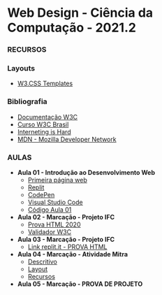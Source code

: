 # Web Design -  Ciência da Computação - 2021.2

### RECURSOS

### Layouts
* [W3.CSS Templates](https://www.w3schools.com/w3css/w3css_templates.asp)

### Bibliografia
* [Documentação W3C](https://html.spec.whatwg.org/dev/)
* [Curso W3C Brasil](https://www.w3c.br/pub/Cursos/CursoHTML5/html5-web.pdf)
* [Interneting is Hard](https://www.internetingishard.com/)
* [MDN - Mozilla Developer Network](https://developer.mozilla.org/en-US/docs/Web/HTML)

### AULAS
* **Aula 01 - Introdução ao Desenvolvimento Web**
    * [Primeira página web](http://info.cern.ch/hypertext/WWW/TheProject.html)
    * [Replit](https://replit.com/)
    * [CodePen](https://codepen.io/trending)
    * [Visual Studio Code](https://code.visualstudio.com/)
    * [Código Aula 01](https://replit.com/join/fcebutoajf-kennedyarajo) 
* **Aula 02 - Marcação - Projeto IFC**
    * [Prova HTML 2020](https://github.com/kennedyaraujo/ifc/blob/main/web-design/source/prova-html-seuNome.zip)
    * [Validador W3C](https://validator.w3.org/)
* **Aula 03 - Marcação - Projeto IFC**
    * [Link replit.it - PROVA HTML](https://replit.com/join/ghxebuznsn-kennedyarajo)
* **Aula 04 - Marcação - Atividade Mitra**
    * [Descritivo](https://github.com/kennedyaraujo/ifc/blob/main/web-design/atividades/mitra/descricao.pdf)
    * [Layout](https://github.com/kennedyaraujo/ifc/blob/main/web-design/atividades/mitra/layout-mitra.pdf)
    * [Recursos](https://github.com/kennedyaraujo/ifc/tree/main/web-design/atividades/mitra)
* **Aula 05 - Marcação - PROVA DE PROJETO**
